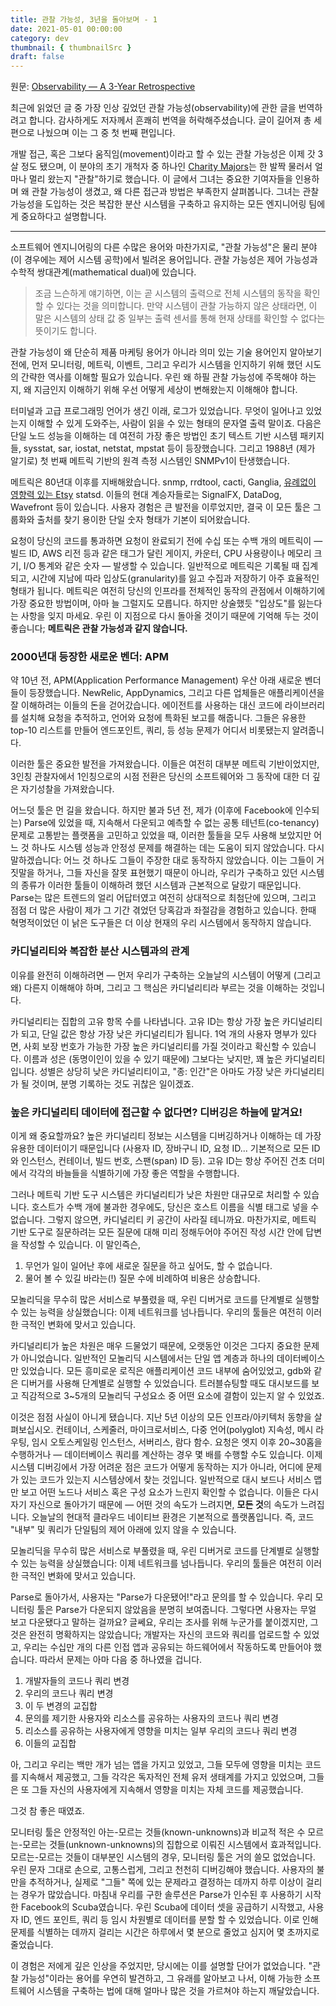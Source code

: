 ```yaml
---
title: 관찰 가능성, 3년을 돌아보며 - 1
date: 2021-05-01 00:00:00
category: dev
thumbnail: { thumbnailSrc }
draft: false
---
```


원문: [Observability — A 3-Year Retrospective](https://thenewstack.io/observability-a-3-year-retrospective/)

최근에 읽었던 글 중 가장 인상 깊었던 관찰 가능성(observability)에 관한 글을 번역하려고 합니다. 감사하게도 저자께서 흔쾌히 번역을 허락해주셨습니다. 글이 길어져 총 세 편으로 나눴으며 이는 그 중 첫 번째 편입니다.

개발 접근, 혹은 그보다 움직임(movement)이라고 할 수 있는 관찰 가능성은 이제 갓 3살 정도 됐으며, 이 분야의 초기 개척자 중 하나인 [Charity Majors](https://twitter.com/mipsytipsy)는 한 발짝 물러서 얼마나 멀리 왔는지 "관찰"하기로 했습니다. 이 글에서 그녀는 중요한 기여자들을 인용하며 왜 관찰 가능성이 생겼고, 왜 다른 접근과 방법은 부족한지 살펴봅니다. 그녀는 관찰 가능성을 도입하는 것은 복잡한 분산 시스템을 구축하고 유지하는 모든 엔지니어링 팀에게 중요하다고 설명합니다.

---

소프트웨어 엔지니어링의 다른 수많은 용어와 마찬가지로, "관찰 가능성"은 물리 분야(이 경우에는 제어 시스템 공학)에서 빌려온 용어입니다. 관찰 가능성은 제어 가능성과 수학적 쌍대관계(mathematical dual)에 있습니다.

> 조금 느슨하게 얘기하면, 이는 곧 시스템의 출력으로 전체 시스템의 동작을 확인할 수 있다는 것을 의미합니다. 만약 시스템이 관찰 가능하지 않은 상태라면, 이 말은 시스템의 상태 값 중 일부는 출력 센서를 통해 현재 상태를 확인할 수 없다는 뜻이기도 합니다.

관찰 가능성이 왜 단순히 제품 마케팅 용어가 아니라 의미 있는 기술 용어인지 알아보기 전에, 먼저 모니터링, 메트릭, 이벤트, 그리고 우리가 시스템을 인지하기 위해 했던 시도의 간략한 역사를 이해할 필요가 있습니다. 우린 왜 하필 관찰 가능성에 주목해야 하는지, 왜 지금인지 이해하기 위해 우선 어떻게 세상이 변해왔는지 이해해야 합니다.

터미널과 고급 프로그래밍 언어가 생긴 이래, 로그가 있었습니다. 무엇이 일어나고 있었는지 이해할 수 있게 도와주는, 사람이 읽을 수 있는 형태의 문자열 출력 말이죠. 다음은 단일 노드 성능을 이해하는 데 여전히 가장 좋은 방법인 초기 텍스트 기반 시스템 패키지들, sysstat, sar, iostat, netstat, mpstat 등이 등장했습니다. 그리고 1988년 (제가 알기로) 첫 번째 메트릭 기반의 원격 측정 시스템인 SNMPv1이 탄생했습니다.

메트릭은 80년대 이후를 지배해왔습니다. snmp, rrdtool, cacti, Ganglia, [유례없이 영향력 있는 Etsy](https://codeascraft.com/2011/02/15/measure-anything-measure-everything/?utm_source=thenewstack&utm_medium=website&utm_campaign=platform) statsd. 이들의 현대 계승자들로는 SignalFX, DataDog, Wavefront 등이 있습니다. 사용자 경험은 큰 발전을 이루었지만, 결국 이 모든 툴은 그룹화와 출처를 찾기 용이한 단일 숫자 형태가 기본이 되어왔습니다.

요청이 당신의 코드를 통과하면 요청이 완료되기 전에 수십 또는 수백 개의 메트릭이 — 빌드 ID, AWS 리전 등과 같은 태그가 달린 게이지, 카운터, CPU 사용량이나 메모리 크기, I/O 통계와 같은 숫자 — 발생할 수 있습니다. 일반적으로 메트릭은 기록될 때 집계되고, 시간에 지남에 따라 입상도(granularity)를 잃고 수집과 저장하기 아주 효율적인 형태가 됩니다. 메트릭은 여전히 당신의 인프라를 전체적인 동작의 관점에서 이해하기에 가장 중요한 방법이며, 아마 늘 그럴지도 모릅니다. 하지만 상술했듯 "입상도"를 잃는다는 사항을 잊지 마세요. 우린 이 지점으로 다시 돌아올 것이기 때문에 기억해 두는 것이 좋습니다; **메트릭은 관찰 가능성과 같지 않습니다.**

### 2000년대 등장한 새로운 벤더: APM

약 10년 전, APM(Application Performance Management) 우산 아래 새로운 벤더들이 등장했습니다. NewRelic, AppDynamics, 그리고 다른 업체들은 애플리케이션을 잘 이해하려는 이들의 돈을 걷어갔습니다. 에이전트를 사용하는 대신 코드에 라이브러리를 설치해 요청을 추적하고, 언어와 요청에 특화된 보고를 해줍니다. 그들은 유용한 top-10 리스트를 만들어 엔드포인트, 쿼리, 등 성능 문제가 어디서 비롯됐는지 알려줍니다.

이러한 툴은 중요한 발전을 가져왔습니다. 이들은 여전히 대부분 메트릭 기반이었지만, 3인칭 관찰자에서 1인칭으로의 시점 전환은 당신의 소프트웨어와 그 동작에 대한 더 깊은 자기성찰을 가져왔습니다.

어느덧 툴은 먼 길을 왔습니다. 하지만 불과 5년 전, 제가 (이후에 Facebook에 인수되는) Parse에 있었을 때, 지속해서 다운되고 예측할 수 없는 공통 테넌트(co-tenancy) 문제로 고통받는 플랫폼을 고민하고 있었을 때, 이러한 툴들을 모두 사용해 보았지만 어느 것 하나도 시스템 성능과 안정성 문제를 해결하는 데는 도움이 되지 않았습니다. 다시 말하겠습니다: 어느 것 하나도 그들이 주장한 대로 동작하지 않았습니다. 이는 그들이 거짓말을 하거나, 그들 자신을 잘못 표현했기 때문이 아니라, 우리가 구축하고 있던 시스템의 종류가 이러한 툴들이 이해하려 했던 시스템과 근본적으로 달랐기 때문입니다. Parse는 많은 트렌드의 얼리 어답터였고 여전히 상대적으로 최첨단에 있으며, 그리고 점점 더 많은 사람이 제가 그 기간 겪었던 당혹감과 좌절감을 경험하고 있습니다. 한때 혁명적이었던 이 낡은 도구들은 더 이상 현재의 우리 시스템에서 동작하지 않습니다.

### 카디널리티와 복잡한 분산 시스템과의 관계

이유를 완전히 이해하려면 — 먼저 우리가 구축하는 오늘날의 시스템이 어떻게 (그리고 왜) 다른지 이해해야 하며, 그리고 그 핵심은 카디널리티라 부르는 것을 이해하는 것입니다.

카디널리티는 집합의 고유 항목 수를 나타냅니다. 고유 ID는 항상 가장 높은 카디널리티가 되고, 단일 값은 항상 가장 낮은 카디널리티가 됩니다. 1억 개의 사용자 명부가 있다면, 사회 보장 번호가 가능한 가장 높은 카디널리티를 가질 것이라고 확신할 수 있습니다. 이름과 성은 (동명이인이 있을 수 있기 때문에) 그보다는 낮지만, 꽤 높은 카디널리티입니다. 성별은 상당히 낮은 카디널리티이고, "종: 인간"은 아마도 가장 낮은 카디널리티가 될 것이며, 분명 기록하는 것도 귀찮은 일이겠죠.

### 높은 카디널리티 데이터에 접근할 수 없다면? 디버깅은 하늘에 맡겨요!

이게 왜 중요할까요? 높은 카디널리티 정보는 시스템을 디버깅하거나 이해하는 데 가장 유용한 데이터이기 때문입니다 (사용자 ID, 장바구니 ID, 요청 ID... 기본적으로 모든 ID와 인스턴스, 컨테이너, 빌드 번호, 스팬(span) ID 등). 고유 ID는 항상 주어진 건초 더미에서 각각의 바늘들을 식별하기에 가장 좋은 역할을 수행합니다.

그러나 메트릭 기반 도구 시스템은 카디널리티가 낮은 차원만 대규모로 처리할 수 있습니다. 호스트가 수백 개에 불과한 경우에도, 당신은 호스트 이름을 식별 태그로 넣을 수 없습니다. 그렇지 않으면, 카디널리티 키 공간이 사라질 테니까요. 마찬가지로, 메트릭 기반 도구로 질문하려는 모든 질문에 대해 미리 정해두어야 주어진 작성 시간 안에 답변을 작성할 수 있습니다. 이 말인즉슨,

1. 무언가 일이 일어난 후에 새로운 질문을 하고 싶어도, 할 수 없습니다.
2. 물어 볼 수 있길 바라는(!) 질문 수에 비례하여 비용은 상승합니다.

모놀리딕을 무수히 많은 서비스로 부풀렸을 때, 우린 디버거로 코드를 단계별로 실행할 수 있는 능력을 상실했습니다: 이제 네트워크를 넘나듭니다. 우리의 툴들은 여전히 이러한 극적인 변화에 맞서고 있습니다.

카디널리티가 높은 차원은 매우 드물었기 때문에, 오랫동안 이것은 그다지 중요한 문제가 아니었습니다. 일반적인 모놀리딕 시스템에서는 단일 앱 계층과 하나의 데이터베이스만 있었습니다. 모든 흥미로운 로직은 애플리케이션 코드 내부에 숨어있었고, gdb와 같은 디버거를 사용해 단계별로 실행할 수 있었습니다. 트러블슈팅할 때도 대시보드를 보고 직감적으로 3~5개의 모놀리딕 구성요소 중 어떤 요소에 결함이 있는지 알 수 있었죠.

이것은 점점 사실이 아니게 됐습니다. 지난 5년 이상의 모든 인프라/아키텍처 동향을 살펴보십시오. 컨테이너, 스케줄러, 마이크로서비스, 다중 언어(polyglot) 지속성, 메시 라우팅, 임시 오토스케일링 인스턴스, 서버리스, 람다 함수. 요청은 엣지 이후 20~30홉을 수행하거나 — 데이터베이스 쿼리를 계산하는 경우 몇 배를 수행할 수도 있습니다. 이제 시스템 디버깅에서 가장 어려운 점은 코드가 어떻게 동작하는 지가 아니라, 어디에 문제가 있는 코드가 있는지 시스템상에서 찾는 것입니다. 일반적으로 대시 보드나 서비스 맵만 보고 어떤 노드나 서비스 혹은 구성 요소가 느린지 확인할 수 없습니다. 이들은 다시 자기 자신으로 돌아가기 때문에 — 어떤 것의 속도가 느려지면, **모든 것**의 속도가 느려집니다. 오늘날의 현대적 클라우드 네이티브 환경은 기본적으로 플랫폼입니다. 즉, 코드 "내부" 및 쿼리가 단일팀의 제어 아래에 있지 않을 수 있습니다.

모놀리딕을 무수히 많은 서비스로 부풀렸을 때, 우린 디버거로 코드를 단계별로 실행할 수 있는 능력을 상실했습니다: 이제 네트워크를 넘나듭니다. 우리의 툴들은 여전히 이러한 극적인 변화에 맞서고 있습니다.

Parse로 돌아가서, 사용자는 "Parse가 다운됐어!"라고 문의를 할 수 있습니다. 우리 모니터링 툴은 Parse가 다운되지 않았음을 분명히 보여줍니다. 그렇다면 사용자는 무얼 보고 다운됐다고 말하는 걸까요? 글쎄요, 우리는 조사를 위해 누군가를 붙이겠지만, 그것은 완전히 명확하지는 않았습니다; 개발자는 자신의 코드와 쿼리를 업로드할 수 있었고, 우리는 수십만 개의 다른 인접 앱과 공유되는 하드웨어에서 작동하도록 만들어야 했습니다. 따라서 문제는 아마 다음 중 하나였을 겁니다.

1. 개발자들의 코드나 쿼리 변경
2. 우리의 코드나 쿼리 변경
3. 이 두 변경의 교집합
4. 문의를 제기한 사용자와 리소스를 공유하는 사용자의 코드나 쿼리 변경
5. 리소스를 공유하는 사용자에게 영향을 미치는 일부 우리의 코드나 쿼리 변경
6. 이들의 교집합

아, 그리고 우리는 백만 개가 넘는 앱을 가지고 있었고, 그들 모두에 영향을 미치는 코드를 지속해서 제공했고, 그들 각각은 독자적인 전체 유저 생태계를 가지고 있었으며, 그들은 또 그들 자신의 사용자에게 지속해서 영향을 미치는 자체 코드를 제공했습니다.

그것 참 좋은 때였죠.

모니터링 툴은 안정적인 아는-모르는 것들(known-unknowns)과 비교적 적은 수 모르는-모르는 것들(unknown-unknowns)의 집합으로 이뤄진 시스템에서 효과적입니다. 모르는-모르는 것들이 대부분인 시스템의 경우, 모니터링 툴은 거의 쓸모 없었습니다. 우린 문자 그대로 손으로, 고통스럽게, 그리고 천천히 디버깅해야 했습니다. 사용자의 불만을 추적하거나, 실제로 "그들" 쪽에 있는 문제라고 결정하는 데까지 하루 이상이 걸리는 경우가 많았습니다. 마침내 우리를 구한 솔루션은 Parse가 인수된 후 사용하기 시작한 Facebook의 Scuba였습니다. 우린 Scuba에 데이터 셋을 공급하기 시작했고, 사용자 ID, 엔드 포인트, 쿼리 등 임시 차원별로 데이터를 분할 할 수 있었습니다. 이로 인해 문제를 식별하는 데까지 걸리는 시간은 하루에서 몇 분으로 줄었고 심지어 몇 초까지로 줄었습니다.

이 경험은 저에게 깊은 인상을 주었지만, 당시에는 이를 설명할 단어가 없었습니다. "관찰 가능성"이라는 용어를 우연히 발견하고, 그 유래를 알아보고 나서, 이해 가능한 소프트웨어 시스템을 구축하는 법에 대해 얼마나 많은 것을 가르쳐야 하는지 깨달았습니다.
